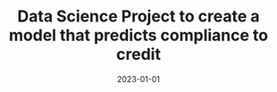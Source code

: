 ---
title: Data Science Project to create a model that predicts compliance to credit
description: An extension
date: 2023-01-01
draft: false
url: "https://github.com/Hajorda/adaFinalProject"
---